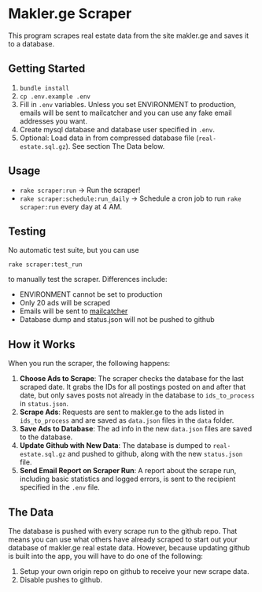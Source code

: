 # Makler.ge Scraper

This program scrapes real estate data from the site makler.ge and saves it to a database.

## Getting Started

1. `bundle install`
2. `cp .env.example .env`
3. Fill in `.env` variables. Unless you set ENVIRONMENT to production, emails will be sent to mailcatcher and you can use any fake email addresses you want.
4. Create mysql database and database user specified in `.env`.
5. Optional: Load data in from compressed database file (`real-estate.sql.gz`). See section The Data below.

## Usage

- `rake scraper:run` -> Run the scraper!
- `rake scraper:schedule:run_daily` -> Schedule a cron job to run `rake scraper:run` every day at 4 AM.

## Testing

No automatic test suite, but you can use

`rake scraper:test_run`

to manually test the scraper. Differences include:
- ENVIRONMENT cannot be set to production
- Only 20 ads will be scraped
- Emails will be sent to [mailcatcher](http://mailcatcher.me/)
- Database dump and status.json will not be pushed to github

## How it Works

When you run the scraper, the following happens:

1. __Choose Ads to Scrape__: The scraper checks the database for the last scraped date. It grabs the IDs for all postings posted on and after that date, but only saves posts not already in the database to `ids_to_process` in `status.json`.
2. __Scrape Ads__: Requests are sent to makler.ge to the ads listed in `ids_to_process` and are saved as `data.json` files in the `data` folder.
3. __Save Ads to Database__: The ad info in the new `data.json` files are saved to the database.
4. __Update Github with New Data__: The database is dumped to `real-estate.sql.gz` and pushed to github, along with the new `status.json` file.
5. __Send Email Report on Scraper Run__: A report about the scrape run, including basic statistics and logged errors, is sent to the recipient specified in the `.env` file.

## The Data

The database is pushed with every scrape run to the github repo. That means you can use what others have already scraped to start out your database of makler.ge real estate data. However, because updating github is built into the app, you will have to do one of the following:

1. Setup your own origin repo on github to receive your new scrape data.
2. Disable pushes to github.
